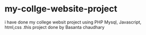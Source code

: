# my-collge-website-project
i have done my college websit project using PHP Mysql, Javascript, html,css .this project done by Basanta chaudhary
